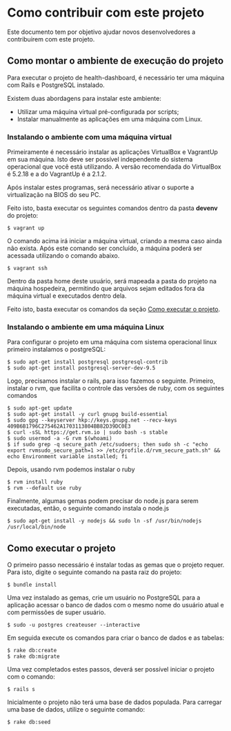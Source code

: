 # Como contribuir com este projeto

Este documento tem por objetivo ajudar novos desenvolvedores a contribuirem com
este projeto.

## Como montar o ambiente de execução do projeto

Para executar o projeto de health-dashboard, é necessário ter uma máquina com
Rails e PostgreSQL instalado.

Existem duas abordagens para instalar este ambiente:
 * Utilizar uma máquina virtual pré-configurada por scripts;
 * Instalar manualmente as aplicações em uma máquina com Linux.
 
### Instalando o ambiente com uma máquina virtual

Primeiramente é necessário instalar as aplicações VirtualBox e VagrantUp em sua
máquina. Isto deve ser possível independente do sistema operacional que você
está utilizando. A versão recomendada do VirtualBox é 5.2.18 e a do VagrantUp
é a 2.1.2.

Após instalar estes programas, será necessário ativar o suporte a virtualização
na BIOS do seu PC.

Feito isto, basta executar os seguintes comandos dentro da pasta **devenv** do
projeto:

```
$ vagrant up
```
O comando acima irá iniciar a máquina virtual, criando a mesma caso ainda não
exista. Após este comando ser concluído, a máquina poderá ser acessada
utilizando o comando abaixo.

```
$ vagrant ssh
```

Dentro da pasta home deste usuário, será mapeada a pasta do projeto na máquina
hospedeira, permitindo que arquivos sejam editados fora da máquina virtual e
executados dentro dela.

Feito isto, basta executar os comandos da seção [Como executar o projeto](#como-executar-o-projeto).

### Instalando o ambiente em uma máquina Linux

Para configurar o projeto em uma máquina com sistema operacional linux primeiro
instalamos o postgreSQL:

```
$ sudo apt-get install postgresql postgresql-contrib
$ sudo apt-get install postgresql-server-dev-9.5
```

Logo, precisamos instalar o rails, para isso fazemos o seguinte. Primeiro,
instalar o rvm, que facilita o controle das versões de ruby, com os seguintes comandos

```
$ sudo apt-get update
$ sudo apt-get install -y curl gnupg build-essential
$ sudo gpg --keyserver hkp://keys.gnupg.net --recv-keys 409B6B1796C275462A1703113804BB82D39DC0E3
$ curl -sSL https://get.rvm.io | sudo bash -s stable
$ sudo usermod -a -G rvm $(whoami)
$ if sudo grep -q secure_path /etc/sudoers; then sudo sh -c "echo export rvmsudo_secure_path=1 >> /etc/profile.d/rvm_secure_path.sh" && echo Environment variable installed; fi
```

Depois, usando rvm podemos instalar o ruby

```
$ rvm install ruby
$ rvm --default use ruby
```

Finalmente, algumas gemas podem precisar do node.js para serem executadas, então, o seguinte comando instala o node.js

```
$ sudo apt-get install -y nodejs && sudo ln -sf /usr/bin/nodejs /usr/local/bin/node
```

## Como executar o projeto

O primeiro passo necessário é instalar todas as gemas que o projeto requer.
Para isto, digite o seguinte comando na pasta raiz do projeto:

```
$ bundle install
```

Uma vez instalado as gemas, crie um usuário no PostgreSQL para a aplicação
acessar o banco de dados com o mesmo nome do usuário atual e com permissões
de super usuário.

```
$ sudo -u postgres createuser --interactive
```

Em seguida execute os comandos para criar o banco de dados e as tabelas:

```
$ rake db:create
$ rake db:migrate
```

Uma vez completados estes passos, deverá ser possível iniciar o projeto com
o comando:

```
$ rails s
```

Inicialmente o projeto não terá uma base de dados populada. Para carregar uma
base de dados, utilize o seguinte comando:

```
$ rake db:seed
```
